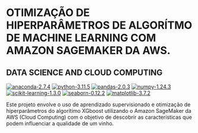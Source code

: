 
# OTIMIZAÇÃO DE HIPERPARÂMETROS DE ALGORÍTMO DE MACHINE LEARNING COM AMAZON SAGEMAKER DA AWS.
## DATA SCIENCE AND CLOUD COMPUTING

[![anaconda-2.7.4](https://img.shields.io/badge/anaconda-23.7.4-grass?logo=Anaconda)](https://docs.anaconda.com/anaconda/allpkglists/) [![python-3.11.5](https://img.shields.io/badge/python-3.11.5-blue?logo=Python)](https://www.python.org/downloads/release/python-3115/) [![pandas-2.0.3](https://img.shields.io/badge/pandas-2.0.3-grass?logo=Pandas)](https://pandas.pydata.org/pandas-docs/version/2.0.3/) [![numpy-1.24.3](https://img.shields.io/badge/numpy-1.24.3-blue?logo=Numpy)](https://numpy.org/doc/stable/release/1.24.3-notes.html) [![scikit-learning-1.3.0](https://img.shields.io/badge/scikit%20learning-1.3.0-orange)](https://scikit-learn.org/stable/whats_new/v1.3.html#version-1-3-0) [![seaborn-0.12.2](https://img.shields.io/badge/seaborn-0.12.2-blue?logo=Seaborn)](https://seaborn.pydata.org/archive/0.12/index.html) [![matplotlib-3.7.2](https://img.shields.io/badge/matplotlib-3.7.2-blue?logo=Matplotlibn)](https://matplotlib.org/3.7.2/)

Este projeto envolve o uso de aprendizado supervisionado e otimização de hiperparâmetros do algorítimo XGboost utilizando o Amazon SageMaker da AWS (Cloud Computing) com o objetivo de descobrir as características que podem influenciar a qualidade de um vinho.




